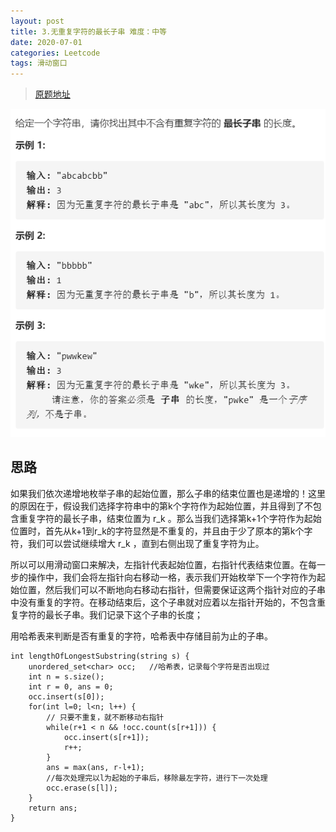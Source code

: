 ```yaml
---
layout: post
title: 3.无重复字符的最长子串 难度：中等
date: 2020-07-01 
categories: Leetcode
tags: 滑动窗口
---
```


> [原题地址](https://leetcode-cn.com/problems/longest-substring-without-repeating-characters/) 

![image](/images/posts/2020/07/070101.jpg)

## 思路
如果我们依次递增地枚举子串的起始位置，那么子串的结束位置也是递增的！这里的原因在于，假设我们选择字符串中的第k个字符作为起始位置，并且得到了不包含重复字符的最长子串，结束位置为 r_k 。那么当我们选择第k+1个字符作为起始位置时，首先从k+1到r_k的字符显然是不重复的，并且由于少了原本的第k个字符，我们可以尝试继续增大 r_k ，直到右侧出现了重复字符为止。

所以可以用滑动窗口来解决，左指针代表起始位置，右指针代表结束位置。在每一步的操作中，我们会将左指针向右移动一格，表示我们开始枚举下一个字符作为起始位置，然后我们可以不断地向右移动右指针，但需要保证这两个指针对应的子串中没有重复的字符。在移动结束后，这个子串就对应着以左指针开始的，不包含重复字符的最长子串。我们记录下这个子串的长度；

用哈希表来判断是否有重复的字符，哈希表中存储目前为止的子串。

```
int lengthOfLongestSubstring(string s) {
    unordered_set<char> occ;   //哈希表，记录每个字符是否出现过
    int n = s.size();
    int r = 0, ans = 0;
    occ.insert(s[0]);
    for(int l=0; l<n; l++) {
        // 只要不重复，就不断移动右指针
        while(r+1 < n && !occ.count(s[r+1])) {
            occ.insert(s[r+1]);
            r++;
        }
        ans = max(ans, r-l+1);
        //每次处理完以l为起始的子串后，移除最左字符，进行下一次处理
        occ.erase(s[l]);
    }
    return ans;
}
```